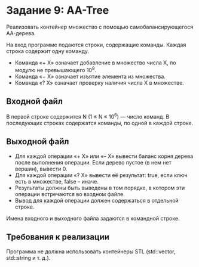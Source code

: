 # Задание 9: AA-Tree

Реализовать контейнер множество с помощью самобалансирующегося AA-дерева.

На вход программе подаются строки, содержащие команды. Каждая строка содержит одну команду. 
* Команда «+ X» означает добавление в множество числа X, по модулю не превышающего 10<sup>9</sup>. 
* Команда «− X» означает изъятие элемента из множества. 
* Команда «? X» означает проверку наличия числа X в множестве.

## Входной файл
В первой строке содержится N (1 ≤ N ≤ 10<sup>6</sup>) — число команд. В последующих строках содержатся команды, по одной в каждой строке.

## Выходной файл
* Для каждой операции «+ X» или «– X» вывести баланс корня дерева после выполнения операции. Если дерево пустое (в нем нет вершин), вывести 0. 
* Для каждой операции «? X» вывести её результат: true, если ключ есть в множестве, false – иначе. 
* Результаты должны быть выведены в том порядке, в котором эти операции встречаются во входном файле. 
* Вывод для каждой операции должен содержаться в отдельной строке.

Имена входного и выходного файла задаются в командной строке.

## Требования к реализации
Программа не должна использовать контейнеры STL (std::vector, std::string и т. д.). 

